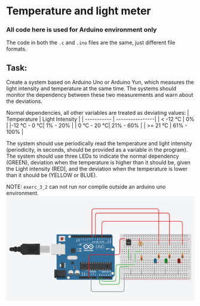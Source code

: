 
# Temperature and light meter
### All code here is used for Arduino environment only

The code in both the `.c` and `.ino` files are the same, just different file formats.

## Task:
Create a system based on Arduino Uno or Arduino Yun, which measures the light intensity and temperature at the same time. The systems should monitor the dependency between these two measurements and warn about the deviations.  


Normal dependencies, all other variables are treated as deviating values: 
| Temperature | Light Intensity |
| ----------- | ----------------|
| < -12 °C    |        0%       |
|-12 °C - 0 °C|     1% - 20%    |
| 0 °C - 20 °C|    21% - 60%    |
|   >= 21 °C  |   61% - 100%    |


The system should use periodically read the temperature and light intensity (periodicity, in seconds, should be 
provided as a variable in the program).  
The system should use three LEDs to indicate the normal dependency (GREEN), deviation when the temperature 
is higher than it should be, given the Light intensity (RED), and the deviation when the temperature is lower than 
it should be (YELLOW or BLUE).  

NOTE: `exerc_3_2` can not run nor compile outside an arduino uno environment.
<img src="./exerc_3_2_board.png">

